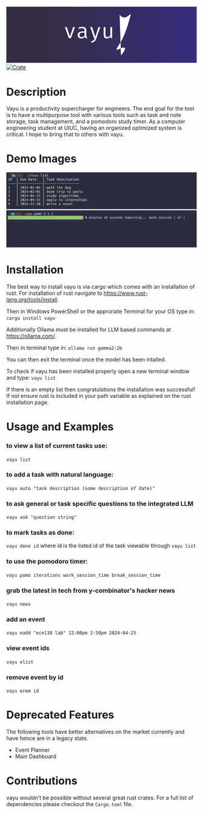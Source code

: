 ![banner](banner.png)
[![Crate](https://img.shields.io/crates/v/vayu.svg)](https://crates.io/crates/vayu)

# Description
Vayu is a productivity supercharger for engineers. The end goal for the tool is to have a multipurpose tool with various tools such as task and note storage, task management, and a pomodoro study timer. As a computer engineering student at UIUC, having an organized optimized system is critical. I hope to bring that to others with vayu.
# Demo Images
![demo](demo.png)
![demo2](demo2.png)
# Installation
The best way to install vayu is via cargo which comes with an installation of rust. For installation of rust navigate to https://www.rust-lang.org/tools/install.

Then in Windows PowerShell or the approriate Terminal for your OS type in:
`cargo install vayu`

Additionally Ollama must be installed for LLM based commands at https://ollama.com/.

Then in terminal type in:
`ollama run gemma2:2b`

You can then exit the terminal once the model has been intalled.

To check if vayu has been installed properly open a new terminal window and type:
`vayu list`

If there is an empty list then congratulations the installation was successful! If not ensure rust is included in your path variable as explained on the rust installation page.
# Usage and Examples

### to view a list of current tasks use:
`vayu list`

### to add a task with natural language:
`vayu auto "task description (some description of date)"`

### to ask general or task specific questions to the integrated LLM
`vayu ask "question string"`

### to mark tasks as done:
`vayu done id`
where id is the listed id of the task viewable through `vayu list`

### to use the pomodoro timer:
`vayu pomo iterations work_session_time break_session_time`

### grab the latest in tech from y-combinator's hacker news
`vayu news`

### add an event
`vayu eadd "ece110 lab" 12:00pm 2:50pm 2024-04-25`

### view event ids
`vayu elist`

### remove event by id
`vayu erem id`

# Deprecated Features
The following tools have better alternatives on the market currently and have hence are in a legacy state.
* Event Planner
* Main Dashboard

# Contributions
vayu wouldn't be possible without several great rust crates. For a full list of dependencies please checkout the `Cargo.toml` file. 
